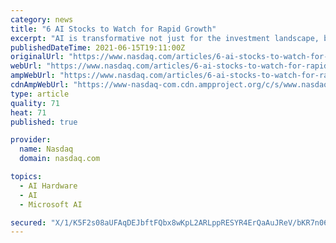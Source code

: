 ```yaml
---
category: news
title: "6 AI Stocks to Watch for Rapid Growth"
excerpt: "AI is transformative not just for the investment landscape, but it will change how we live and work. As demand for this technology grows, it seems likely that so too will interest in AI stocks. There will be winners and losers to be sure,"
publishedDateTime: 2021-06-15T19:11:00Z
originalUrl: "https://www.nasdaq.com/articles/6-ai-stocks-to-watch-for-rapid-growth-2021-06-15"
webUrl: "https://www.nasdaq.com/articles/6-ai-stocks-to-watch-for-rapid-growth-2021-06-15"
ampWebUrl: "https://www.nasdaq.com/articles/6-ai-stocks-to-watch-for-rapid-growth-2021-06-15?amp"
cdnAmpWebUrl: "https://www-nasdaq-com.cdn.ampproject.org/c/s/www.nasdaq.com/articles/6-ai-stocks-to-watch-for-rapid-growth-2021-06-15?amp"
type: article
quality: 71
heat: 71
published: true

provider:
  name: Nasdaq
  domain: nasdaq.com

topics:
  - AI Hardware
  - AI
  - Microsoft AI

secured: "X/1/K5F2s08aUFAqDEJbftFQbx8wKpL2ARLppRESYR4ErQaAuJReV/bKR7n06E7x8ERhoOLbkjRPDEGx62XnQcbT4+dP8+bEvsZF+CNzjEzoXlJ1OzV1eA+61PRHghLPiZWNv1sJdmALVubBlAMfWmUcxJGr0tBNHYLlcy7NhhBVrBMgPb4G/+0AWrgUpAqxvkwV4azeZ+xzC88RByfEGAaCGwQsB6XmmiNC4p0NPpoZH3/mSVFNn7TbxCeDTZxxOoavc656CQ5A206yjb4vKHusQAf9mENR1pgas9b4nnFkVgfrOqwoyCQJ3ibbq+k3P9TAahf8T9aSVytESFbgeXXiJ2AMqWnon/oURsM7uRU=;6XNSvo6gjEEIA7858h8Dig=="
---
```


